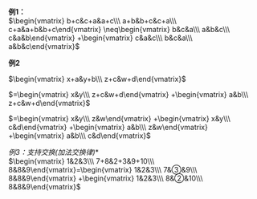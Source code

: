 **例1：**    
 $\begin{vmatrix}    
b+c&c+a&a+c\\\     
a+b&b+c&c+a\\\     
c+a&a+b&b+c\end{vmatrix}    
\neq\begin{vmatrix}    
b&c&a\\\     
a&b&c\\\     
c&a&b\end{vmatrix}    
+\begin{vmatrix}    
c&a&c\\\     
b&c&a\\\     
a&b&c\end{vmatrix}$     
    
**例2**    
    
 $\begin{vmatrix}    
x+a&y+b\\\     
z+c&w+d\end{vmatrix}$     
    
 $=\begin{vmatrix}    
x&y\\\     
z+c&w+d\end{vmatrix}    
+\begin{vmatrix}    
a&b\\\     
z+c&w+d\end{vmatrix}$     
    
 $=\begin{vmatrix}    
x&y\\\     
z&w\end{vmatrix}    
+\begin{vmatrix}    
x&y\\\     
c&d\end{vmatrix}    
+\begin{vmatrix}    
a&b\\\     
z&w\end{vmatrix}    
+\begin{vmatrix}    
a&b\\\     
c&d\end{vmatrix}$     
    
**例3：支持交换*(加法交换律)**    
 $\begin{vmatrix}    
1&2&3\\\     
7+8&2+3&9+10\\\     
8&8&9\end{vmatrix}=\begin{vmatrix}    
1&2&3\\\     
7&③&9\\\     
8&8&9\end{vmatrix}    
+\begin{vmatrix}    
1&2&3\\\     
8&②&10\\\     
8&8&9\end{vmatrix}$     
